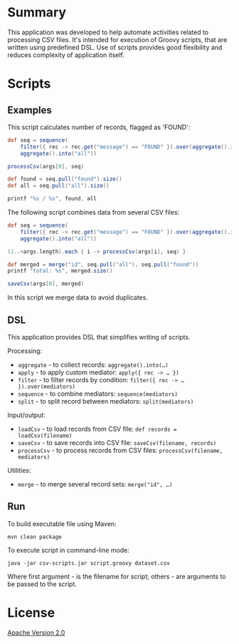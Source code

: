 # Summary

This application was developed to help automate activities related to processing CSV files.
It's intended for execution of Groovy scripts, that are written using predefined DSL.
Use of scripts provides good flexibility and reduces complexity of application itself.

# Scripts

## Examples

This script calculates number of records, flagged as 'FOUND':

```groovy
def seq = sequence(
    filter({ rec -> rec.get("message") == "FOUND" }).over(aggregate().into("found")),
    aggregate().into("all"))

processCsv(args[0], seq)

def found = seq.pull("found").size()
def all = seq.pull("all").size()

printf "%s / %s", found, all
```

The following script combines data from several CSV files:

```groovy
def seq = sequence(
    filter({ rec -> rec.get("message") == "FOUND" }).over(aggregate().into("found")),
    aggregate().into("all"))

(1..<args.length).each { i -> processCsv(args[i], seq) }

def merged = merge("id", seq.pull("all"), seq.pull("found"))
printf "total: %s", merged.size()

saveCsv(args[0], merged)
```

In this script we merge data to avoid duplicates.

## DSL

This application provides DSL that simplifies writing of scripts.

Processing:

* `aggregate` - to collect records: `aggregate().into(…)`
* `apply` - to apply custom mediator: `apply({ rec -> … })`
* `filter` - to filter records by condition: `filter({ rec -> … }).over(mediators)`
* `sequence` - to combine mediators: `sequence(mediators)`
* `split` - to split record between mediators: `split(mediators)`

Input/output:

* `loadCsv` - to load records from CSV file: `def records = loadCsv(filename)`
* `saveCsv` - to save records into CSV file: `saveCsv(filename, records)`
* `processCsv` - to process records from CSV files: `processCsv(filename, mediators)`

Utilities:

* `merge` - to merge several record sets: `merge("id", …)`

## Run

To build executable file using Maven:

```
mvn clean package
```

To execute script in command-line mode:

```
java -jar csv-scripts.jar script.groovy dataset.csv
```

Where first argument - is the filename for script; others - are arguments to be passed to the script.

# License

[Apache Version 2.0](http://www.apache.org/licenses/LICENSE-2.0.html)
